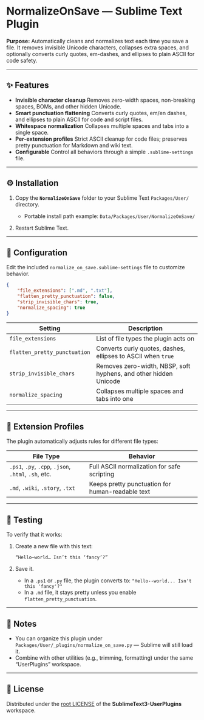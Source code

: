 # NormalizeOnSave — Sublime Text Plugin

**Purpose:**
Automatically cleans and normalizes text each time you save a file.
It removes invisible Unicode characters, collapses extra spaces, and optionally converts curly quotes, em-dashes, and ellipses to plain ASCII for code safety.

---

## ✨ Features

* **Invisible character cleanup**
  Removes zero-width spaces, non-breaking spaces, BOMs, and other hidden Unicode.
* **Smart punctuation flattening**
  Converts curly quotes, em/en dashes, and ellipses to plain ASCII for code and script files.
* **Whitespace normalization**
  Collapses multiple spaces and tabs into a single space.
* **Per-extension profiles**
  Strict ASCII cleanup for code files; preserves pretty punctuation for Markdown and wiki text.
* **Configurable**
  Control all behaviors through a simple `.sublime-settings` file.

---

## ⚙️ Installation

1. Copy the **`NormalizeOnSave`** folder to your Sublime Text `Packages/User/` directory.

   * Portable install path example: `Data/Packages/User/NormalizeOnSave/`
2. Restart Sublime Text.

---

## 🧯 Configuration

Edit the included `normalize_on_save.sublime-settings` file to customize behavior.

```json
{
    "file_extensions": [".md", ".txt"],
    "flatten_pretty_punctuation": false,
    "strip_invisible_chars": true,
    "normalize_spacing": true
}
```

| Setting                      | Description                                                      |
| ---------------------------- | ---------------------------------------------------------------- |
| `file_extensions`            | List of file types the plugin acts on                            |
| `flatten_pretty_punctuation` | Converts curly quotes, dashes, ellipses to ASCII when `true`     |
| `strip_invisible_chars`      | Removes zero-width, NBSP, soft hyphens, and other hidden Unicode |
| `normalize_spacing`          | Collapses multiple spaces and tabs into one                      |

---

## 🧠 Extension Profiles

The plugin automatically adjusts rules for different file types:

| File Type                                            | Behavior                                         |
| ---------------------------------------------------- | ------------------------------------------------ |
| `.ps1`, `.py`, `.cpp`, `.json`, `.html`, `.sh`, etc. | Full ASCII normalization for safe scripting      |
| `.md`, `.wiki`, `.story`, `.txt`                     | Keeps pretty punctuation for human-readable text |

---

## 🥪 Testing

To verify that it works:

1. Create a new file with this text:

   ```
   “Hello—world… Isn’t this ‘fancy’?”
   ```
2. Save it.

   * In a `.ps1` or `.py` file, the plugin converts to:
     `"Hello--world... Isn't this 'fancy'?"`
   * In a `.md` file, it stays pretty unless you enable `flatten_pretty_punctuation`.

---

## 🗾 Notes

* You can organize this plugin under `Packages/User/_plugins/normalize_on_save.py` — Sublime will still load it.
* Combine with other utilities (e.g., trimming, formatting) under the same “UserPlugins” workspace.

---

## 📜 License

Distributed under the [root LICENSE](../LICENSE) of the **SublimeText3-UserPlugins** workspace.
